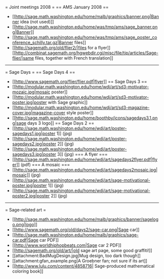 = Joint meetings 2008 =
== AMS January 2008 ==
 * [[http://sage.math.washington.edu/home/malb/graphics/banner.png|Banner idea (not used)]]
 * [[http://sage.math.washington.edu/home/was/tmp/ams/sage_banner.png|Banner]]
 * [[http://sage.math.washington.edu/home/was/tmp/ams/sage_poster_conference_schilly.tar.gz|Banner files]]
 * [[http://sagemath.org/old/flier2/|files for a flyer]]
   [[http://combinat.sagemath.org/hgwebdir.cgi/misc/file/tip/articles/Sage-flier/|same files, together with French translation]]
----
= Sage Days =
== Sage Days 4 ==
 * [[http://www.sagemath.org/flier/flier.pdf|flyer]]
== Sage Days 3 ==
 * [[http://modular.math.washington.edu/home/wdj/art/sd3-motivator-mozaic.jpg|mosaic poster]]
 * [[http://modular.math.washington.edu/home/wdj/art/sd3-motivator-poster.jpg|poster with Sage graphic]]
 * [[http://modular.math.washington.edu/home/wdj/art/sd3-magazine-cover.jpg|magazine-cover style poster]]
 * [[http://sage.math.washington.edu/home/boothby/icons/sagedays3.1.png|sage days 3 logo]]
== Sage Days 2 ==
 * [[http://sage.math.washington.edu/home/wdj/art/poster-sagedays1.jpg|poster 1]] (jpg)
 * [[http://sage.math.washington.edu/home/wdj/art/poster-sagedays2.jpg|poster 2]] (jpg)
 * [[http://sage.math.washington.edu/home/wdj/art/poster-sagedays3.jpg|poster 3]] (jpg)
=== A flyer ===
 * [[http://sage.math.washington.edu/home/wdj/art/sagedays2flyer.pdf|flyer]]  (pdf)
=== A mosaic ===
 * [[http://sage.math.washington.edu/home/wdj/art/sagedays2mosaic.jpg|mosaic]] (jpg)
 * [[http://sage.math.washington.edu/home/wdj/art/sage-motivational-poster.jpg|poster 1]] (jpg)
 * [[http://sage.math.washington.edu/home/wdj/art/sage-motivational-poster2.jpg|poster 2]] (jpg)
----
= Sage-related art =
 * [[http://sage.math.washington.edu/home/malb/graphics/banner/sagelogo.png|logo]]
 * [[http://www.sagemath.org/old/days2/sage-car.png|Sage car]]
 * [[http://sage.math.washington.edu/home/malb/graphics/sage-car.pdf|Sage car PDF]]
 * [[http://www.worldhiphopbeats.com|Sage car 2 PDF]] 
 * [[http://sagemath.org/old/art/|old sage art page, some good graffiti!]]
 * [[attachment:BadMugDesign.jpg|Mug design, too dark though]]
 * [[attachment:gfan_example.png|A Groebner fan; not sure if its art]]
 * [[http://www.lulu.com/content/4858716| Sage-produced mathematical coloring book]]
